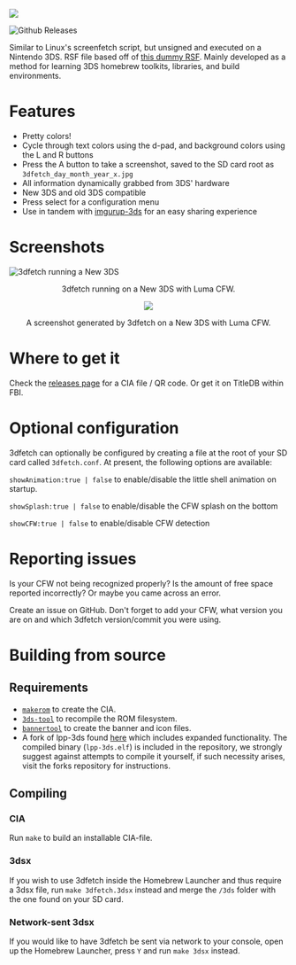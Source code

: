 ![](http://i.imgur.com/49vYhos.png)

![Github Releases](https://img.shields.io/github/downloads/aliceinpalth/3dfetch/latest/total.svg?style=flat-square)

Similar to Linux's screenfetch script, but unsigned and executed on a Nintendo 3DS. RSF file based off of [this dummy RSF](https://gist.github.com/mid-kid/d9c4ce50407c71ec9ef3). Mainly developed as a method for learning 3DS homebrew toolkits, libraries, and build environments.

# Features
- Pretty colors!
- Cycle through text colors using the d-pad, and background colors using the L and R buttons
- Press the A button to take a screenshot, saved to the SD card root as ` 3dfetch_day_month_year_x.jpg `
- All information dynamically grabbed from 3DS' hardware
- New 3DS and old 3DS compatible
- Press select for a configuration menu
- Use in tandem with [imgurup-3ds](https://github.com/Pirater12/imgurup-3ds) for an easy sharing experience

# Screenshots
![3dfetch running a New 3DS](http://i.imgur.com/OWcdNhB.jpg)

<p align="center">
3dfetch running on a New 3DS with Luma CFW.
</p>

<p align="center">
<img src="http://i.imgur.com/qhMDawH.png"/>
</p>

<p align="center">
A screenshot generated by 3dfetch on a New 3DS with Luma CFW.
</p>

# Where to get it
Check the [releases page](https://github.com/yyualice/3dfetch/releases) for a CIA file / QR code. Or get it on TitleDB within FBI.

# Optional configuration
3dfetch can optionally be configured by creating a file at the root of your SD card called `3dfetch.conf`. At present, the following options are available:

`showAnimation:true | false` to enable/disable the little shell animation on startup.

`showSplash:true | false` to enable/disable the CFW splash on the bottom

`showCFW:true | false` to enable/disable CFW detection

# Reporting issues
Is your CFW not being recognized properly? Is the amount of free space reported incorrectly? Or maybe you came across an error.

Create an issue on GitHub. Don't forget to add your CFW, what version you are on and which 3dfetch version/commit you were using.

# Building from source
## Requirements
- [`makerom`](https://github.com/profi200/Project_CTR/releases) to create the CIA.
- [`3ds-tool`](https://github.com/dnasdw/3dstool/releases) to recompile the ROM filesystem.
- [`bannertool`](https://github.com/Steveice10/bannertool) to create the banner and icon files.
- A fork of lpp-3ds found [here](https://github.com/daedreth/lpp-3ds) which includes expanded functionality. The compiled binary (`lpp-3ds.elf`) is included in the repository, we strongly suggest against attempts to compile it yourself, if such necessity arises, visit the forks repository for instructions.

## Compiling
### CIA
Run `make` to build an installable CIA-file.

### 3dsx
If you wish to use 3dfetch inside the Homebrew Launcher and thus require a 3dsx file, run `make 3dfetch.3dsx` instead and merge the `/3ds` folder with the one found on your SD card.

### Network-sent 3dsx
If you would like to have 3dfetch be sent via network to your console, open up the Homebrew Launcher, press `Y` and run `make 3dsx` instead.
